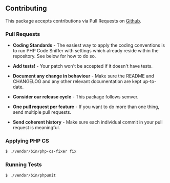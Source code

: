 Contributing
-------

This package accepts contributions via Pull Requests on [Github](https://github.com/jedkirby/valpal-php).

### Pull Requests

- **Coding Standards** - The easiest way to apply the coding conventions is to run PHP Code Sniffer with settings which already reside within the repository. See below for how to do so.

- **Add tests!** - Your patch won't be accepted if it doesn't have tests.

- **Document any change in behaviour** - Make sure the README and CHANGELOG and any other relevant documentation are kept up-to-date.

- **Consider our release cycle** - This package follows semver.

- **One pull request per feature** - If you want to do more than one thing, send multiple pull requests.

- **Send coherent history** - Make sure each individual commit in your pull request is meaningful.

### Applying PHP CS

``` bash
$ ./vendor/bin/php-cs-fixer fix
```

### Running Tests

``` bash
$ ./vendor/bin/phpunit
```